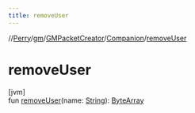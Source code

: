 ```yaml
---
title: removeUser
---
```

//[Perry](../../../../index.html)/[gm](../../index.html)/[GMPacketCreator](../index.html)/[Companion](index.html)/[removeUser](remove-user.html)



# removeUser



[jvm]\
fun [removeUser](remove-user.html)(name: [String](https://kotlinlang.org/api/latest/jvm/stdlib/kotlin/-string/index.html)): [ByteArray](https://kotlinlang.org/api/latest/jvm/stdlib/kotlin/-byte-array/index.html)




